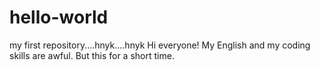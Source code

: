 # hello-world
my first repository....hnyk....hnyk
Hi everyone!
My English and my coding skills are awful. 
But this for a short time.
